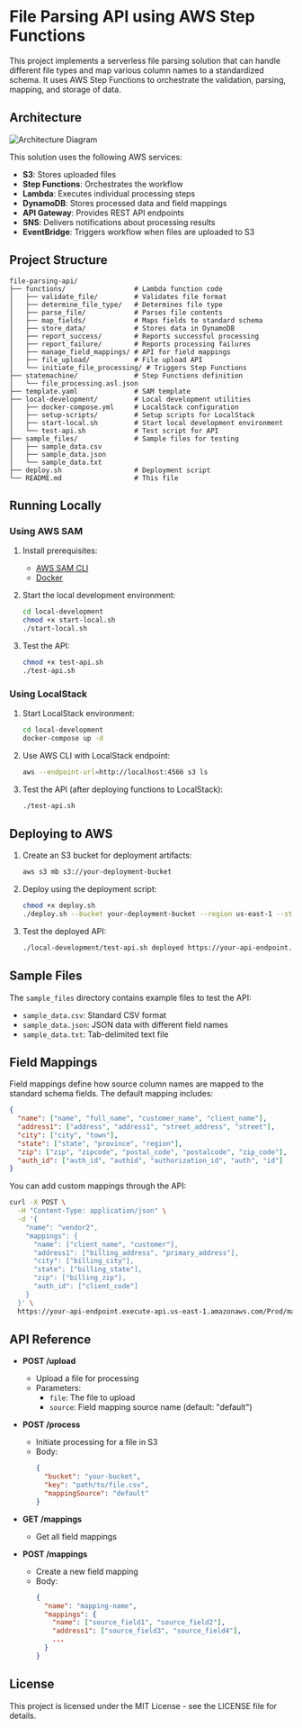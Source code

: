 # File Parsing API using AWS Step Functions

This project implements a serverless file parsing solution that can handle different file types and map various column names to a standardized schema. It uses AWS Step Functions to orchestrate the validation, parsing, mapping, and storage of data.

## Architecture

![Architecture Diagram](docs/architecture.png)

This solution uses the following AWS services:
- **S3**: Stores uploaded files
- **Step Functions**: Orchestrates the workflow
- **Lambda**: Executes individual processing steps
- **DynamoDB**: Stores processed data and field mappings
- **API Gateway**: Provides REST API endpoints
- **SNS**: Delivers notifications about processing results
- **EventBridge**: Triggers workflow when files are uploaded to S3

## Project Structure

```
file-parsing-api/
├── functions/                 # Lambda function code
│   ├── validate_file/         # Validates file format
│   ├── determine_file_type/   # Determines file type
│   ├── parse_file/            # Parses file contents
│   ├── map_fields/            # Maps fields to standard schema
│   ├── store_data/            # Stores data in DynamoDB
│   ├── report_success/        # Reports successful processing
│   ├── report_failure/        # Reports processing failures
│   ├── manage_field_mappings/ # API for field mappings
│   ├── file_upload/           # File upload API
│   └── initiate_file_processing/ # Triggers Step Functions
├── statemachine/              # Step Functions definition
│   └── file_processing.asl.json
├── template.yaml              # SAM template
├── local-development/         # Local development utilities
│   ├── docker-compose.yml     # LocalStack configuration
│   ├── setup-scripts/         # Setup scripts for LocalStack
│   ├── start-local.sh         # Start local development environment
│   └── test-api.sh            # Test script for API
├── sample_files/              # Sample files for testing
│   ├── sample_data.csv
│   ├── sample_data.json
│   └── sample_data.txt
├── deploy.sh                  # Deployment script
└── README.md                  # This file
```

## Running Locally

### Using AWS SAM

1. Install prerequisites:
   - [AWS SAM CLI](https://docs.aws.amazon.com/serverless-application-model/latest/developerguide/serverless-sam-cli-install.html)
   - [Docker](https://www.docker.com/get-started)

2. Start the local development environment:
   ```bash
   cd local-development
   chmod +x start-local.sh
   ./start-local.sh
   ```

3. Test the API:
   ```bash
   chmod +x test-api.sh
   ./test-api.sh
   ```

### Using LocalStack

1. Start LocalStack environment:
   ```bash
   cd local-development
   docker-compose up -d
   ```

2. Use AWS CLI with LocalStack endpoint:
   ```bash
   aws --endpoint-url=http://localhost:4566 s3 ls
   ```

3. Test the API (after deploying functions to LocalStack):
   ```bash
   ./test-api.sh
   ```

## Deploying to AWS

1. Create an S3 bucket for deployment artifacts:
   ```bash
   aws s3 mb s3://your-deployment-bucket
   ```

2. Deploy using the deployment script:
   ```bash
   chmod +x deploy.sh
   ./deploy.sh --bucket your-deployment-bucket --region us-east-1 --stack-name file-parsing-api
   ```

3. Test the deployed API:
   ```bash
   ./local-development/test-api.sh deployed https://your-api-endpoint.execute-api.us-east-1.amazonaws.com/Prod
   ```

## Sample Files

The `sample_files` directory contains example files to test the API:
- `sample_data.csv`: Standard CSV format
- `sample_data.json`: JSON data with different field names
- `sample_data.txt`: Tab-delimited text file

## Field Mappings

Field mappings define how source column names are mapped to the standard schema fields. The default mapping includes:

```json
{
  "name": ["name", "full_name", "customer_name", "client_name"],
  "address1": ["address", "address1", "street_address", "street"],
  "city": ["city", "town"],
  "state": ["state", "province", "region"],
  "zip": ["zip", "zipcode", "postal_code", "postalcode", "zip_code"],
  "auth_id": ["auth_id", "authid", "authorization_id", "auth", "id"]
}
```

You can add custom mappings through the API:
```bash
curl -X POST \
  -H "Content-Type: application/json" \
  -d '{
    "name": "vendor2",
    "mappings": {
      "name": ["client_name", "customer"],
      "address1": ["billing_address", "primary_address"],
      "city": ["billing_city"],
      "state": ["billing_state"],
      "zip": ["billing_zip"],
      "auth_id": ["client_code"]
    }
  }' \
  https://your-api-endpoint.execute-api.us-east-1.amazonaws.com/Prod/mappings
```

## API Reference

- **POST /upload**
  - Upload a file for processing
  - Parameters:
    - `file`: The file to upload
    - `source`: Field mapping source name (default: "default")

- **POST /process**
  - Initiate processing for a file in S3
  - Body:
    ```json
    {
      "bucket": "your-bucket",
      "key": "path/to/file.csv",
      "mappingSource": "default"
    }
    ```

- **GET /mappings**
  - Get all field mappings

- **POST /mappings**
  - Create a new field mapping
  - Body:
    ```json
    {
      "name": "mapping-name",
      "mappings": {
        "name": ["source_field1", "source_field2"],
        "address1": ["source_field3", "source_field4"],
        ...
      }
    }
    ```

## License

This project is licensed under the MIT License - see the LICENSE file for details.